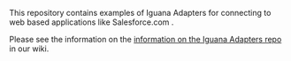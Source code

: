 This repository contains examples of Iguana Adapters for connecting to web based applications like Salesforce.com .

Please see the information on the <a href="http://help.interfaceware.com/category/building-interfaces/repositories/builtin-iguana-adapters">information on the Iguana Adapters repo</a> in our wiki.
